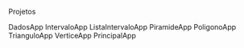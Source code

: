 Projetos


DadosApp
IntervaloApp
ListaIntervaloApp
PiramideApp
PoligonoApp
TrianguloApp
VerticeApp
PrincipalApp